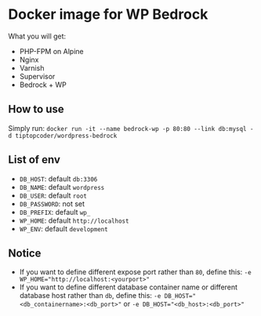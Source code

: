 # Docker image for WP Bedrock
What you will get:
- PHP-FPM on Alpine
- Nginx
- Varnish
- Supervisor
- Bedrock + WP

## How to use
Simply run: `docker run -it --name bedrock-wp -p 80:80 --link db:mysql -d tiptopcoder/wordpress-bedrock`

## List of env
- `DB_HOST`: default `db:3306`
- `DB_NAME`: default `wordpress`
- `DB_USER`: default `root`
- `DB_PASSWORD`: not set
- `DB_PREFIX`: default `wp_`
- `WP_HOME`: default `http://localhost`
- `WP_ENV`: default `development`

## Notice
- If you want to define different expose port rather than `80`, define this: `-e WP_HOME="http://localhost:<yourport>"`
- If you want to define different database container name or different database host rather than `db`, define this: `-e DB_HOST="<db_containername>:<db_port>"` or `-e DB_HOST="<db_host>:<db_port>"`
